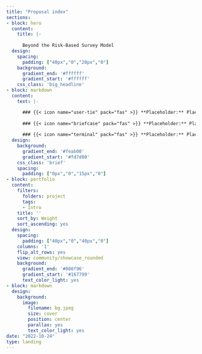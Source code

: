 ```yaml
---
title: "Proposal index"
sections:
- block: hero
  content:
    title: |-
    
      Beyond the Risk-Based Survey Model
  design:
    spacing:
      padding: ["40px","0","20px","0"]
    background:
      gradient_end: '#ffffff'
      gradient_start: '#ffffff'
    css_class: 'big_headline'
- block: markdown
  content:
    text: |-

      ### {{< icon name="user-tie" pack="fas" >}} **Placeholder:** Placeholder
        
      ### {{< icon name="briefcase" pack="fas" >}} **Placeholder:** Placeholder
        
      ### {{< icon name="terminal" pack="fas" >}} **Placeholder:** Placeholder
  design:
    background:
      gradient_end: '#feab00'
      gradient_start: '#fd7d00'
    css_class: 'brief'
    spacing:
      padding: ["0px","0","15px","0"]
- block: portfolio
  content:
    filters:
      folders: project
      tags:
      - Intro
    title: ''
    sort_by: Weight
    sort_ascending: yes
  design:
    spacing:
      padding: ["40px","0","40px","0"]
    columns: '1'
    flip_alt_rows: yes
    view: community/showcase_rounded
    background:
      gradient_end: '#008f96'
      gradient_start: '#167799'
      text_color_light: yes
- block: markdown
  design:
    background:
      image:
        filename: bg.jpeg
        size: cover
        position: center
        parallax: yes
        text_color_light: yes
date: "2022-10-24"
type: landing
---
```

